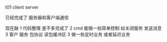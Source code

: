 t01 client  server

已经完成了 服务器和客户端通信

现在缺
1 代码整理  差不多完成了
2 cmd 能做一些简单控制 如关闭服务  发送消息
3 客户 服务 包协议 读包缓冲区
3 做一些定时业务 或者延迟业务  